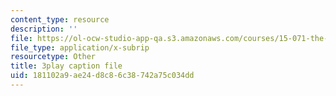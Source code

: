 ```yaml
---
content_type: resource
description: ''
file: https://ol-ocw-studio-app-qa.s3.amazonaws.com/courses/15-071-the-analytics-edge-spring-2017/181102a9ae24d8c86c38742a75c034dd_jcvxkX2V-SM.srt
file_type: application/x-subrip
resourcetype: Other
title: 3play caption file
uid: 181102a9-ae24-d8c8-6c38-742a75c034dd
---
```

